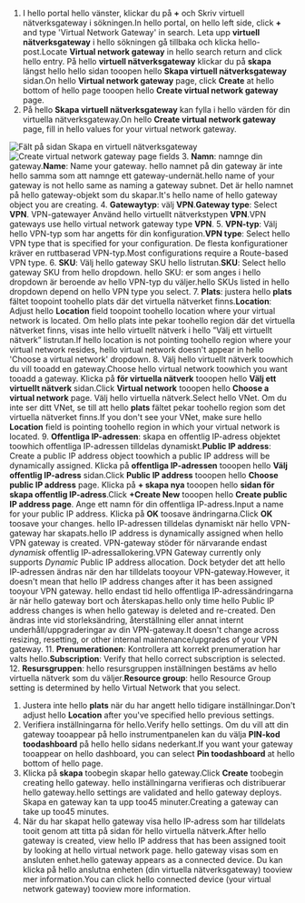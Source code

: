 1. <span data-ttu-id="d0d3e-101">I hello portal hello vänster, klickar du på  **+**  och Skriv virtuell nätverksgateway i sökningen.</span><span class="sxs-lookup"><span data-stu-id="d0d3e-101">In hello portal, on hello left side, click **+** and type 'Virtual Network Gateway' in search.</span></span> <span data-ttu-id="d0d3e-102">Leta upp **virtuell nätverksgateway** i hello sökningen gå tillbaka och klicka hello-post.</span><span class="sxs-lookup"><span data-stu-id="d0d3e-102">Locate **Virtual network gateway** in hello search return and click hello entry.</span></span> <span data-ttu-id="d0d3e-103">På hello **virtuell nätverksgateway** klickar du på **skapa** längst hello hello sidan tooopen hello **Skapa virtuell nätverksgateway** sidan.</span><span class="sxs-lookup"><span data-stu-id="d0d3e-103">On hello **Virtual network gateway** page, click **Create** at hello bottom of hello page tooopen hello **Create virtual network gateway** page.</span></span>
2. <span data-ttu-id="d0d3e-104">På hello **Skapa virtuell nätverksgateway** kan fylla i hello värden för din virtuella nätverksgateway.</span><span class="sxs-lookup"><span data-stu-id="d0d3e-104">On hello **Create virtual network gateway** page, fill in hello values for your virtual network gateway.</span></span>

  <span data-ttu-id="d0d3e-105">![Fält på sidan Skapa en virtuell nätverksgateway](./media/vpn-gateway-add-gw-rm-portal-include/gw.png "Fält på sidan Skapa en virtuell nätverksgateway")</span><span class="sxs-lookup"><span data-stu-id="d0d3e-105">![Create virtual network gateway page fields](./media/vpn-gateway-add-gw-rm-portal-include/gw.png "Create virtual network gateway page fields")</span></span>
3. <span data-ttu-id="d0d3e-106">**Namn**: namnge din gateway.</span><span class="sxs-lookup"><span data-stu-id="d0d3e-106">**Name**: Name your gateway.</span></span> <span data-ttu-id="d0d3e-107">hello namnet på din gateway är inte hello samma som att namnge ett gateway-undernät.</span><span class="sxs-lookup"><span data-stu-id="d0d3e-107">hello name of your gateway is not hello same as naming a gateway subnet.</span></span> <span data-ttu-id="d0d3e-108">Det är hello namnet på hello gateway-objekt som du skapar.</span><span class="sxs-lookup"><span data-stu-id="d0d3e-108">It's hello name of hello gateway object you are creating.</span></span>
4. <span data-ttu-id="d0d3e-109">**Gatewaytyp**: välj **VPN**.</span><span class="sxs-lookup"><span data-stu-id="d0d3e-109">**Gateway type**: Select **VPN**.</span></span> <span data-ttu-id="d0d3e-110">VPN-gatewayer Använd hello virtuellt nätverkstypen **VPN**.</span><span class="sxs-lookup"><span data-stu-id="d0d3e-110">VPN gateways use hello virtual network gateway type **VPN**.</span></span>
5. <span data-ttu-id="d0d3e-111">**VPN-typ**: Välj hello VPN-typ som har angetts för din konfiguration.</span><span class="sxs-lookup"><span data-stu-id="d0d3e-111">**VPN type**: Select hello VPN type that is specified for your configuration.</span></span> <span data-ttu-id="d0d3e-112">De flesta konfigurationer kräver en ruttbaserad VPN-typ.</span><span class="sxs-lookup"><span data-stu-id="d0d3e-112">Most configurations require a Route-based VPN type.</span></span>
6. <span data-ttu-id="d0d3e-113">**SKU**: Välj hello gateway SKU hello listrutan.</span><span class="sxs-lookup"><span data-stu-id="d0d3e-113">**SKU**: Select hello gateway SKU from hello dropdown.</span></span> <span data-ttu-id="d0d3e-114">hello SKU: er som anges i hello dropdown är beroende av hello VPN-typ du väljer.</span><span class="sxs-lookup"><span data-stu-id="d0d3e-114">hello SKUs listed in hello dropdown depend on hello VPN type you select.</span></span>
7. <span data-ttu-id="d0d3e-115">**Plats**: justera hello **plats** fältet toopoint toohello plats där det virtuella nätverket finns.</span><span class="sxs-lookup"><span data-stu-id="d0d3e-115">**Location**: Adjust hello **Location** field toopoint toohello location where your virtual network is located.</span></span> <span data-ttu-id="d0d3e-116">Om hello plats inte pekar toohello region där det virtuella nätverket finns, visas inte hello virtuellt nätverk i hello ”Välj ett virtuellt nätverk” listrutan.</span><span class="sxs-lookup"><span data-stu-id="d0d3e-116">If hello location is not pointing toohello region where your virtual network resides, hello virtual network doesn't appear in hello 'Choose a virtual network' dropdown.</span></span>
8. <span data-ttu-id="d0d3e-117">Välj hello virtuellt nätverk toowhich du vill tooadd en gateway.</span><span class="sxs-lookup"><span data-stu-id="d0d3e-117">Choose hello virtual network toowhich you want tooadd a gateway.</span></span> <span data-ttu-id="d0d3e-118">Klicka på **för virtuella nätverk** tooopen hello **Välj ett virtuellt nätverk** sidan.</span><span class="sxs-lookup"><span data-stu-id="d0d3e-118">Click **Virtual network** tooopen hello **Choose a virtual network** page.</span></span> <span data-ttu-id="d0d3e-119">Välj hello virtuella nätverk.</span><span class="sxs-lookup"><span data-stu-id="d0d3e-119">Select hello VNet.</span></span> <span data-ttu-id="d0d3e-120">Om du inte ser ditt VNet, se till att hello **plats** fältet pekar toohello region som det virtuella nätverket finns.</span><span class="sxs-lookup"><span data-stu-id="d0d3e-120">If you don't see your VNet, make sure hello **Location** field is pointing toohello region in which your virtual network is located.</span></span>
9. <span data-ttu-id="d0d3e-121">**Offentliga IP-adressen**: skapa en offentlig IP-adress objektet toowhich offentliga IP-adressen tilldelas dynamiskt.</span><span class="sxs-lookup"><span data-stu-id="d0d3e-121">**Public IP address**: Create a public IP address object toowhich a public IP address will be dynamically assigned.</span></span> <span data-ttu-id="d0d3e-122">Klicka på **offentliga IP-adressen** tooopen hello **Välj offentlig IP-adress** sidan.</span><span class="sxs-lookup"><span data-stu-id="d0d3e-122">Click **Public IP address** tooopen hello **Choose public IP address** page.</span></span> <span data-ttu-id="d0d3e-123">Klicka på **+ skapa nya** tooopen hello **sidan för skapa offentlig IP-adress**.</span><span class="sxs-lookup"><span data-stu-id="d0d3e-123">Click **+Create New** tooopen hello **Create public IP address page**.</span></span> <span data-ttu-id="d0d3e-124">Ange ett namn för din offentliga IP-adress.</span><span class="sxs-lookup"><span data-stu-id="d0d3e-124">Input a name for your public IP address.</span></span> <span data-ttu-id="d0d3e-125">Klicka på **OK** toosave ändringarna.</span><span class="sxs-lookup"><span data-stu-id="d0d3e-125">Click **OK** toosave your changes.</span></span> <span data-ttu-id="d0d3e-126">hello IP-adressen tilldelas dynamiskt när hello VPN-gateway har skapats.</span><span class="sxs-lookup"><span data-stu-id="d0d3e-126">hello IP address is dynamically assigned when hello VPN gateway is created.</span></span> <span data-ttu-id="d0d3e-127">VPN-gateway stöder för närvarande endast *dynamisk* offentlig IP-adressallokering.</span><span class="sxs-lookup"><span data-stu-id="d0d3e-127">VPN Gateway currently only supports *Dynamic* Public IP address allocation.</span></span> <span data-ttu-id="d0d3e-128">Dock betyder det att hello IP-adressen ändras när den har tilldelats tooyour VPN-gateway.</span><span class="sxs-lookup"><span data-stu-id="d0d3e-128">However, it doesn't mean that hello IP address changes after it has been assigned tooyour VPN gateway.</span></span> <span data-ttu-id="d0d3e-129">hello endast tid hello offentliga IP-adressändringarna är när hello gateway bort och återskapas.</span><span class="sxs-lookup"><span data-stu-id="d0d3e-129">hello only time hello Public IP address changes is when hello gateway is deleted and re-created.</span></span> <span data-ttu-id="d0d3e-130">Den ändras inte vid storleksändring, återställning eller annat internt underhåll/uppgraderingar av din VPN-gateway.</span><span class="sxs-lookup"><span data-stu-id="d0d3e-130">It doesn't change across resizing, resetting, or other internal maintenance/upgrades of your VPN gateway.</span></span>
11. <span data-ttu-id="d0d3e-131">**Prenumerationen**: Kontrollera att korrekt prenumeration har valts hello.</span><span class="sxs-lookup"><span data-stu-id="d0d3e-131">**Subscription**: Verify that hello correct subscription is selected.</span></span>
12. <span data-ttu-id="d0d3e-132">**Resursgruppen**: hello resursgruppen inställningen bestäms av hello virtuella nätverk som du väljer.</span><span class="sxs-lookup"><span data-stu-id="d0d3e-132">**Resource group**: hello Resource Group setting is determined by hello Virtual Network that you select.</span></span>
1. <span data-ttu-id="d0d3e-133">Justera inte hello **plats** när du har angett hello tidigare inställningar.</span><span class="sxs-lookup"><span data-stu-id="d0d3e-133">Don't adjust hello **Location** after you've specified hello previous settings.</span></span>
2. <span data-ttu-id="d0d3e-134">Verifiera inställningarna för hello.</span><span class="sxs-lookup"><span data-stu-id="d0d3e-134">Verify hello settings.</span></span> <span data-ttu-id="d0d3e-135">Om du vill att din gateway tooappear på hello instrumentpanelen kan du välja **PIN-kod toodashboard** på hello hello sidans nederkant.</span><span class="sxs-lookup"><span data-stu-id="d0d3e-135">If you want your gateway tooappear on hello dashboard, you can select **Pin toodashboard** at hello bottom of hello page.</span></span>
3. <span data-ttu-id="d0d3e-136">Klicka på **skapa** toobegin skapar hello gateway.</span><span class="sxs-lookup"><span data-stu-id="d0d3e-136">Click **Create** toobegin creating hello gateway.</span></span> <span data-ttu-id="d0d3e-137">hello inställningarna verifieras och distribuerar hello gateway.</span><span class="sxs-lookup"><span data-stu-id="d0d3e-137">hello settings are validated and hello gateway deploys.</span></span> <span data-ttu-id="d0d3e-138">Skapa en gateway kan ta upp too45 minuter.</span><span class="sxs-lookup"><span data-stu-id="d0d3e-138">Creating a gateway can take up too45 minutes.</span></span>
4. <span data-ttu-id="d0d3e-139">När du har skapat hello gateway visa hello IP-adress som har tilldelats tooit genom att titta på sidan för hello virtuella nätverk.</span><span class="sxs-lookup"><span data-stu-id="d0d3e-139">After hello gateway is created, view hello IP address that has been assigned tooit by looking at hello virtual network page.</span></span> <span data-ttu-id="d0d3e-140">hello gateway visas som en ansluten enhet.</span><span class="sxs-lookup"><span data-stu-id="d0d3e-140">hello gateway appears as a connected device.</span></span> <span data-ttu-id="d0d3e-141">Du kan klicka på hello anslutna enheten (din virtuella nätverksgateway) tooview mer information.</span><span class="sxs-lookup"><span data-stu-id="d0d3e-141">You can click hello connected device (your virtual network gateway) tooview more information.</span></span>
